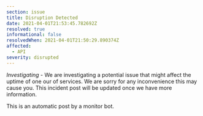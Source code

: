 ```yaml
---
section: issue
title: Disruption Detected
date: 2021-04-01T21:53:45.782692Z
resolved: true
informational: false
resolvedWhen: 2021-04-01T21:50:29.890374Z
affected:
  - API
severity: disrupted
---
```

*Investigating* - We are investigating a potential issue that might affect the uptime of one our of services. We are sorry for any inconvenience this may cause you. This incident post will be updated once we have more information.

This is an automatic post by a monitor bot.
        